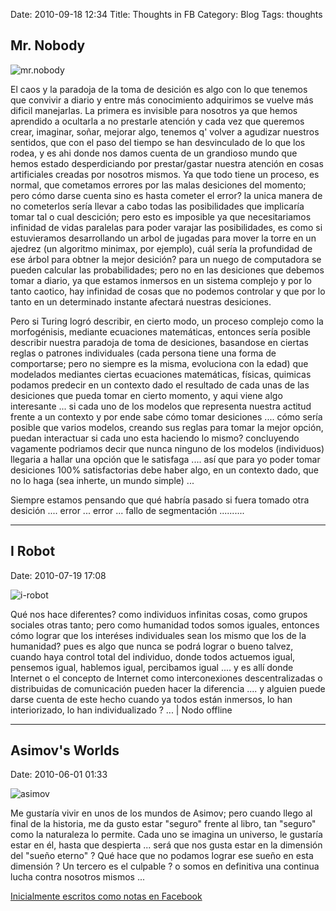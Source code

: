 Date: 2010-09-18 12:34
Title: Thoughts in FB
Category: Blog
Tags: thoughts

## Mr. Nobody

![mr.nobody](https://dl.dropboxusercontent.com/u/1331087/images/32457_392873393870_6867880_a.jpg)

El caos y la paradoja de la toma de desición es algo con lo que tenemos que convivir a diario y entre más conocimiento adquirimos se vuelve más dificil manejarlas. La primera es invisible para nosotros ya que hemos aprendido a ocultarla a no prestarle atención y cada vez que queremos crear, imaginar, soñar, mejorar algo, tenemos q' volver a agudizar nuestros sentidos, que con el paso del tiempo se han desvinculado de lo que los rodea, y es ahi donde nos damos cuenta de un grandioso mundo que hemos estado desperdiciando por prestar/gastar nuestra atención en cosas artificiales creadas por nosotros mismos. Ya que todo tiene un proceso, es normal, que cometamos errores por las malas desiciones del momento; pero cómo darse cuenta sino es hasta cometer el error? la unica manera de no cometerlos sería llevar a cabo todas las posibilidades que implicaría tomar tal o cual descición; pero esto es imposible ya que necesitariamos infinidad de vidas paralelas para poder varajar las posibilidades, es como si estuvieramos desarrollando un arbol de jugadas para mover la torre en un ajedrez (un algoritmo minimax, por ejemplo), cuál sería la profundidad de ese árbol para obtner la mejor desición? para un nuego de computadora se pueden calcular las probabilidades; pero no en las desiciones que debemos tomar a diario, ya que estamos inmersos en un sistema complejo y por lo tanto caotico, hay infinidad de cosas que no podemos controlar y que por lo tanto en un determinado instante afectará nuestras desiciones.
 
Pero si Turing logró describir, en cierto modo, un proceso complejo como la morfogénisis, mediante ecuaciones matemáticas, entonces sería posible describir nuestra paradoja de toma de desiciones, basandose en ciertas reglas o patrones individuales (cada persona tiene una forma de comportarse; pero no siempre es la misma, evoluciona con la edad) que modelados mediantes ciertas ecuaciones matemáticas, físicas, quimicas podamos predecir en un contexto dado el resultado de cada unas de las desiciones que pueda tomar en cierto momento, y aqui viene algo interesante ... si cada uno de los modelos que representa nuestra actitud frente a un contexto y por ende sabe cómo tomar desiciones .... cómo sería posible que varios modelos, creando sus reglas para tomar la mejor opción, puedan interactuar si cada uno esta haciendo lo mismo? concluyendo vagamente podriamos decir que nunca ninguno de los modelos (individuos) llegaria a hallar una opción que le satisfaga .... así que para yo poder tomar desiciones 100% satisfactorias debe haber algo, en un contexto dado, que no lo haga (sea inherte, un mundo simple) ...
 
Siempre estamos pensando que qué habría pasado si fuera tomado otra desición .... error ... error ... fallo de segmentación ..........

-----

## I Robot

Date: 2010-07-19 17:08

![i-robot](https://dl.dropboxusercontent.com/u/1331087/images/32457_392873488870_3615134_a.jpg)

Qué nos hace diferentes? como individuos infinitas cosas, como grupos sociales otras tanto; pero como humanidad todos somos iguales, entonces cómo lograr que los interéses individuales sean los mismo que los de la humanidad? pues es algo que nunca se podrá lograr o bueno talvez, cuando haya control total del individuo, donde todos actuemos igual, pensemos igual, hablemos igual, percibamos igual .... y es allí donde Internet o el concepto de Internet como interconexiones descentralizadas o distribuidas de comunicación pueden hacer la diferencia .... y alguien puede darse cuenta de este hecho cuando ya todos están inmersos, lo han interiorizado, lo han individualizado ? ... | Nodo offline 

-----

## Asimov's Worlds

Date: 2010-06-01 01:33

![asimov](http://upload.wikimedia.org/wikipedia/commons/4/47/Isaac_Asimov_on_Throne.png)

Me gustaría vivir en unos de los mundos de Asimov; pero cuando llego al final de la historia, me da gusto estar "seguro" frente al libro, tan "seguro" como la naturaleza lo permite. Cada uno se imagina un universo, le gustaría estar en él, hasta que despierta ... será que nos gusta estar en la dimensión del "sueño eterno" ? Qué hace que no podamos lograr ese sueño en esta dimensión ? Un tercero es el culpable ? o somos en definitiva una continua lucha contra nosotros mismos ...


[Inicialmente escritos como notas en Facebook](https://www.facebook.com/notes/edwin-caldon/a9021878/154999904529898)
